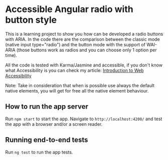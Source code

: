 # Accessible Angular radio with button style

This is a learning project to show you how can be developed a radio buttons with ARIA. In the code there are the comparison between the classic mode (native input type="radio") and the button mode with the support of WAI-ARIA (those buttons work as radios and you can choose only 1 option per time). 

All the code is tested with Karma/Jasmine and accessible, if you don't know what Accessibility is you can check my article: [Introduction to Web Accessibility](https://medium.com/@hazlo8/introduction-to-web-accessibility-e22bad642186?source=your_stories_page-------------------------------------)

Note: Take in consideration that when is possible use always the default native elements, you will get for free all the native element behaviour.

## How to run the app server

Run `npm start` to start the app. Navigate to `http://localhost:4200/` and test the app with a browser and/or a screen reader.


## Running end-to-end tests

Run `ng test` to run the app tests.
